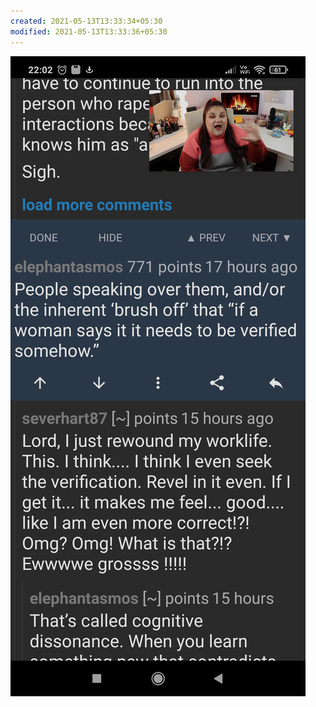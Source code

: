 ```yaml
---
created: 2021-05-13T13:33:34+05:30
modified: 2021-05-13T13:33:36+05:30
---
```


![Image](./IMG_1620893014476.jpg)

